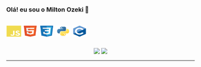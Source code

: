 ### Olá! eu sou o Milton Ozeki 👋

<div style="display: inline_block"><br>
  <img align="center" alt="JS" height="30" width="40" src="https://raw.githubusercontent.com/devicons/devicon/master/icons/javascript/javascript-plain.svg">
  <img align="center" alt="HTML" height="30" width="40" src="https://raw.githubusercontent.com/devicons/devicon/master/icons/html5/html5-original.svg">
  <img align="center" alt="CSS" height="30" width="40" src="https://raw.githubusercontent.com/devicons/devicon/master/icons/css3/css3-original.svg">
  <img align="center" alt="PYTHON" height="30" width="40" src="https://raw.githubusercontent.com/devicons/devicon/master/icons/python/python-original.svg">
  <img align="center" alt="C" height="30" width="40" src="https://raw.githubusercontent.com/devicons/devicon/master/icons/c/c-original.svg">
</div>
  
  ##
<div align = "center">
  <img height = "180em" src = "https://github-readme-stats.vercel.app/api?username=Tomomi37564&show_icons=true&theme=dracula&count_private=true">
  <img height = "180em" src = "https://github-readme-stats.vercel.app/api/top-langs/?username=Tomomi37564&layout=compact&theme=dracula">
</div>
<hr>

